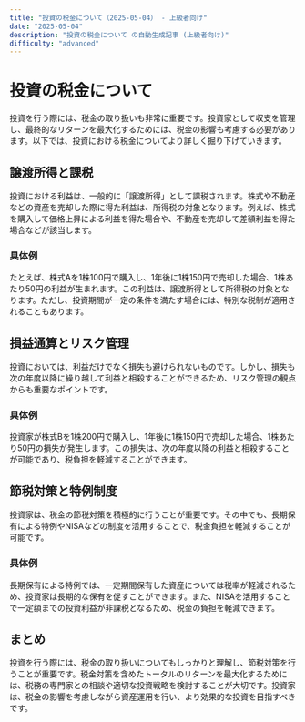 ```yaml
---
title: "投資の税金について（2025-05-04） - 上級者向け"
date: "2025-05-04"
description: "投資の税金について の自動生成記事 (上級者向け)"
difficulty: "advanced"
---
```


# 投資の税金について

投資を行う際には、税金の取り扱いも非常に重要です。投資家として収支を管理し、最終的なリターンを最大化するためには、税金の影響も考慮する必要があります。以下では、投資における税金についてより詳しく掘り下げていきます。

## 譲渡所得と課税

投資における利益は、一般的に「譲渡所得」として課税されます。株式や不動産などの資産を売却した際に得た利益は、所得税の対象となります。例えば、株式を購入して価格上昇による利益を得た場合や、不動産を売却して差額利益を得た場合などが該当します。

### 具体例
たとえば、株式Aを1株100円で購入し、1年後に1株150円で売却した場合、1株あたり50円の利益が生まれます。この利益は、譲渡所得として所得税の対象となります。ただし、投資期間が一定の条件を満たす場合には、特別な税制が適用されることもあります。

## 損益通算とリスク管理

投資においては、利益だけでなく損失も避けられないものです。しかし、損失も次の年度以降に繰り越して利益と相殺することができるため、リスク管理の観点からも重要なポイントです。

### 具体例
投資家が株式Bを1株200円で購入し、1年後に1株150円で売却した場合、1株あたり50円の損失が発生します。この損失は、次の年度以降の利益と相殺することが可能であり、税負担を軽減することができます。

## 節税対策と特例制度

投資家は、税金の節税対策を積極的に行うことが重要です。その中でも、長期保有による特例やNISAなどの制度を活用することで、税金負担を軽減することが可能です。

### 具体例
長期保有による特例では、一定期間保有した資産については税率が軽減されるため、投資家は長期的な保有を促すことができます。また、NISAを活用することで一定額までの投資利益が非課税となるため、税金の負担を軽減できます。

## まとめ

投資を行う際には、税金の取り扱いについてもしっかりと理解し、節税対策を行うことが重要です。税金対策を含めたトータルのリターンを最大化するためには、税務の専門家との相談や適切な投資戦略を検討することが大切です。投資家は、税金の影響を考慮しながら資産運用を行い、より効果的な投資を目指すべきです。
